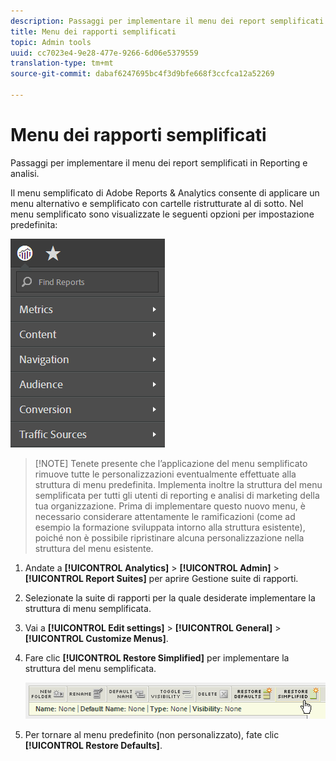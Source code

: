```yaml
---
description: Passaggi per implementare il menu dei report semplificati in Reporting e analisi.
title: Menu dei rapporti semplificati
topic: Admin tools
uuid: cc7023e4-9e28-477e-9266-6d06e5379559
translation-type: tm+mt
source-git-commit: dabaf6247695bc4f3d9bfe668f3ccfca12a52269

---
```



# Menu dei rapporti semplificati

Passaggi per implementare il menu dei report semplificati in Reporting e analisi.

Il menu semplificato di Adobe Reports &amp; Analytics consente di applicare un menu alternativo e semplificato con cartelle ristrutturate al di sotto. Nel menu semplificato sono visualizzate le seguenti opzioni per impostazione predefinita:

![](assets/simplified-menu.png)

>[!NOTE] Tenete presente che l’applicazione del menu semplificato rimuove tutte le personalizzazioni eventualmente effettuate alla struttura di menu predefinita. Implementa inoltre la struttura del menu semplificata per tutti gli utenti di reporting e analisi di marketing della tua organizzazione. Prima di implementare questo nuovo menu, è necessario considerare attentamente le ramificazioni (come ad esempio la formazione sviluppata intorno alla struttura esistente), poiché non è possibile ripristinare alcuna personalizzazione nella struttura del menu esistente.

1. Andate a **[!UICONTROL Analytics]** > **[!UICONTROL Admin]** > **[!UICONTROL Report Suites]** per aprire Gestione suite di rapporti.
1. Selezionate la suite di rapporti per la quale desiderate implementare la struttura di menu semplificata.
1. Vai a **[!UICONTROL Edit settings]** > **[!UICONTROL General]** > **[!UICONTROL Customize Menus]**.
1. Fare clic **[!UICONTROL Restore Simplified]** per implementare la struttura del menu semplificata.

   ![](assets/restore-simplified.png)

1. Per tornare al menu predefinito (non personalizzato), fate clic **[!UICONTROL Restore Defaults]**.
